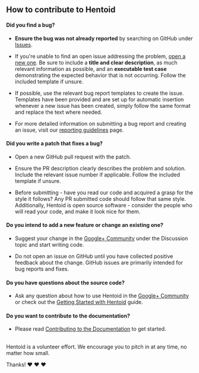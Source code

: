 ## How to contribute to Hentoid#### **Did you find a bug?*** **Ensure the bug was not already reported** by searching on GitHub under [Issues](https://github.com/csaki/Hentoid/issues/).* If you're unable to find an open issue addressing the problem, [open a new one](https://github.com/csaki/Hentoid/issues/new). Be sure to include a **title and clear description**, as much relevant information as possible, and an **executable test case** demonstrating the expected behavior that is not occurring. Follow the included template if unsure.* If possible, use the relevant bug report templates to create the issue. Templates have been provided and are set up for automatic insertion whenever a new issue has been created, simply follow the same format and replace the text where needed.* For more detailed information on submitting a bug report and creating an issue, visit our [reporting guidelines](https://github.com/csaki/Hentoid/blob/master/.github/REPORTING_GUIDELINES.md) page.#### **Did you write a patch that fixes a bug?*** Open a new GitHub pull request with the patch.* Ensure the PR description clearly describes the problem and solution. Include the relevant issue number if applicable. Follow the included template if unsure.* Before submitting - have you read our code and acquired a grasp for the style it follows? Any PR submitted code should follow that same style. Additionally, Hentoid is open source software - consider the people who will read your code, and make it look nice for them.#### **Do you intend to add a new feature or change an existing one?*** Suggest your change in the [Google+ Community](https://plus.google.com/communities/110496467189870321840) under the Discussion topic and start writing code.* Do not open an issue on GitHub until you have collected positive feedback about the change. GitHub issues are primarily intended for bug reports and fixes.#### **Do you have questions about the source code?*** Ask any question about how to use Hentoid in the [Google+ Community](https://plus.google.com/communities/110496467189870321840) or check out the [Getting Started with Hentoid](https://github.com/csaki/Hentoid/wiki/Getting-Started-with-Hentoid) guide.#### **Do you want to contribute to the documentation?*** Please read [Contributing to the Documentation](https://github.com/csaki/Hentoid/blob/master/.github/CONTRIBUTING_DOCUMENTATION.md) to get started.</br>Hentoid is a volunteer effort. We encourage you to pitch in at any time, no matter how small.Thanks! :heart: :heart: :heart: